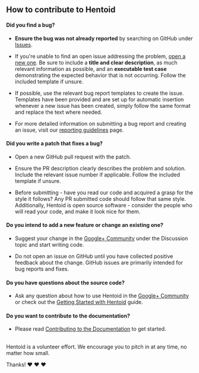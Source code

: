 ## How to contribute to Hentoid#### **Did you find a bug?*** **Ensure the bug was not already reported** by searching on GitHub under [Issues](https://github.com/csaki/Hentoid/issues/).* If you're unable to find an open issue addressing the problem, [open a new one](https://github.com/csaki/Hentoid/issues/new). Be sure to include a **title and clear description**, as much relevant information as possible, and an **executable test case** demonstrating the expected behavior that is not occurring. Follow the included template if unsure.* If possible, use the relevant bug report templates to create the issue. Templates have been provided and are set up for automatic insertion whenever a new issue has been created, simply follow the same format and replace the text where needed.* For more detailed information on submitting a bug report and creating an issue, visit our [reporting guidelines](https://github.com/csaki/Hentoid/blob/master/.github/REPORTING_GUIDELINES.md) page.#### **Did you write a patch that fixes a bug?*** Open a new GitHub pull request with the patch.* Ensure the PR description clearly describes the problem and solution. Include the relevant issue number if applicable. Follow the included template if unsure.* Before submitting - have you read our code and acquired a grasp for the style it follows? Any PR submitted code should follow that same style. Additionally, Hentoid is open source software - consider the people who will read your code, and make it look nice for them.#### **Do you intend to add a new feature or change an existing one?*** Suggest your change in the [Google+ Community](https://plus.google.com/communities/110496467189870321840) under the Discussion topic and start writing code.* Do not open an issue on GitHub until you have collected positive feedback about the change. GitHub issues are primarily intended for bug reports and fixes.#### **Do you have questions about the source code?*** Ask any question about how to use Hentoid in the [Google+ Community](https://plus.google.com/communities/110496467189870321840) or check out the [Getting Started with Hentoid](https://github.com/csaki/Hentoid/wiki/Getting-Started-with-Hentoid) guide.#### **Do you want to contribute to the documentation?*** Please read [Contributing to the Documentation](https://github.com/csaki/Hentoid/blob/master/.github/CONTRIBUTING_DOCUMENTATION.md) to get started.</br>Hentoid is a volunteer effort. We encourage you to pitch in at any time, no matter how small.Thanks! :heart: :heart: :heart: